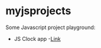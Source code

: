 # myjsprojects
Some Javascript project playground:
* JS Clock app -[Link](https://jssimpclock.netlify.app/)
